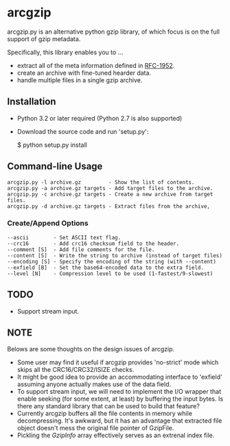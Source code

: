 arcgzip
=======

arcgzip.py is an alternative python gzip library, of which focus is
on the full support of gzip metadata.

Specifically, this library enables you to ...

* extract all of the meta information defined in [RFC-1952](http://www.gzip.org/zlib/rfc-gzip.html).
* create an archive with fine-tuned hearder data.
* handle multiple files in a single gzip archive.

Installation
------------

* Python 3.2 or later required (Python 2.7 is also supported)
* Download the source code and run 'setup.py':

    $ python setup.py install

Command-line Usage
------------------

    arcgzip.py -l archive.gz         - Show the list of contents.
    arcgzip.py -a archive.gz targets - Add target files to the archive.
    arcgzip.py -c archive.gz targets - Create a new archive from target files.
    arcgzip.py -d archive.gz targets - Extract files from the archive,

### Create/Append Options

    --ascii        - Set ASCII text flag.
    --crc16        - Add crc16 checksum field to the header.
    --comment [S]  - Add file comments for the file.
    --content [S]  - Write the string to archive (instead of target files)
    --encoding [S] - Specify the encoding of the string (with --content)
    --exfield [B]  - Set the base64-encoded data to the extra field.
    --level [N]    - Compression level to be used (1-fastest/9-slowest)

TODO
----

* Support stream input.

NOTE
----

Belows are some thoughts on the design issues of arcgzip.

* Some user may find it useful if arcgzip provides 'no-strict' mode which skips
  all the CRC16/CRC32/ISIZE checks.
* It might be good idea to provide an accommodating interface to 'exfield'
  assuming anyone actually makes use of the data field.
* To support stream input, we will need to implement the I/O wrapper that enable
  seeking (for some extent, at least) by buffering the input bytes. Is there any
  standard library that can be used to build that feature?
* Currently arcgzip buffers all the file contents in memory while decompressing.
  It's awkward, but it has an advantage that extracted file object doesn't mess
  the original file pointer of GzipFile.
* Pickling the _GzipInfo_ array effectively serves as an extrenal index file.
